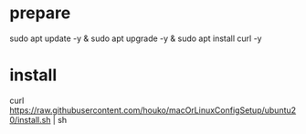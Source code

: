# prepare
sudo apt update -y & sudo apt upgrade -y  & sudo apt install curl -y

# install 
curl https://raw.githubusercontent.com/houko/macOrLinuxConfigSetup/ubuntu20/install.sh | sh